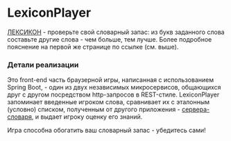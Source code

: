# LexiconPlayer

[ЛЕКСИКОН](http://188.120.237.243:8080/lexicon/home) - проверьте свой словарный запас: из букв заданного 
слова составьте другие слова - чем больше, тем лучше. Более подробное пояснение на первой же странице 
по ссылке (см. выше).

### Детали реализации

Это front-end часть браузерной игры, написанная с использованием Spring Boot, - один из двух независимых 
микросервисов, общающихся друг с другом посредством http-запросов в REST-стиле. LexiconPlayer запоминает 
введенные игроком слова, сравнивает их с эталонным (условно) списком, полученным от другого приложения -
[сервера-словаря](https://github.com/zalars/LexiconDictionary), и выдает игроку оценку его знаний.

Игра способна обогатить ваш словарный запас - убедитесь сами!